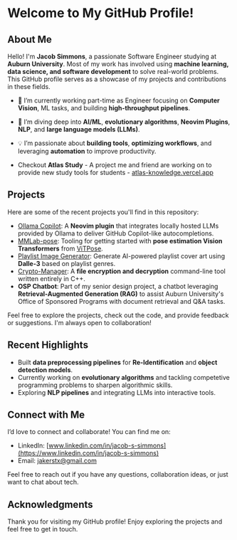 # Welcome to My GitHub Profile!

## About Me

Hello! I'm **Jacob Simmons**, a passionate Software Engineer studying at **Auburn University**. Most of my work has involved using **machine learning, data science, and software development** to solve real-world problems. This GitHub profile serves as a showcase of my projects and contributions in these fields.

- 🔭 I’m currently working part-time as Engineer focusing on **Computer Vision**, ML tasks, and building **high-throughput pipelines**.  
- 🌱 I’m diving deep into **AI/ML**, **evolutionary algorithms**, **Neovim Plugins**, **NLP**, and **large language models (LLMs)**.  
- 💡 I’m passionate about **building tools**, **optimizing workflows**, and leveraging **automation** to improve productivity.

- Checkout **Atlas Study** - A project me and friend are working on to provide new study tools for students - [atlas-knowledge.vercel.app](https://atlas-knowledge.vercel.app)

## Projects

Here are some of the recent projects you'll find in this repository:

- [Ollama Copilot](https://github.com/Jacob411/Ollama-Copilot): A **Neovim plugin** that integrates locally hosted LLMs provided by Ollama to deliver GitHub Copilot-like autocompletions.  
- [MMLab-pose](https://github.com/Jacob411/mmlab-pose): Tooling for getting started with **pose estimation Vision Transformers** from [ViTPose](https://github.com/ViTAE-Transformer/ViTPose).  
- [Playlist Image Generator](https://github.com/Jacob411/PlaylistImageGenerator): Generate AI-powered playlist cover art using **Dalle-3** based on playlist genres.  
- [Crypto-Manager](https://github.com/Jacob411/Crypto-Manager): A **file encryption and decryption** command-line tool written entirely in C++.  
- **OSP Chatbot**: Part of my senior design project, a chatbot leveraging **Retrieval-Augmented Generation (RAG)** to assist Auburn University's Office of Sponsored Programs with document retrieval and Q&A tasks.  

Feel free to explore the projects, check out the code, and provide feedback or suggestions. I'm always open to collaboration!

## Recent Highlights
  
- Built **data preprocessing pipelines** for **Re-Identification** and **object detection models**.  
- Currently working on **evolutionary algorithms** and tackling competetive programming problems to sharpen algorithmic skills.  
- Exploring **NLP pipelines** and integrating LLMs into interactive tools.  

## Connect with Me

I’d love to connect and collaborate! You can find me on:  

- LinkedIn: [www.linkedin.com/in/jacob-s-simmons](https://www.linkedin.com/in/jacob-s-simmons)  
- Email: [jakerstx@gmail.com](mailto:jakerstx@gmail.com)  

Feel free to reach out if you have any questions, collaboration ideas, or just want to chat about tech.

## Acknowledgments

Thank you for visiting my GitHub profile! Enjoy exploring the projects and feel free to get in touch.
